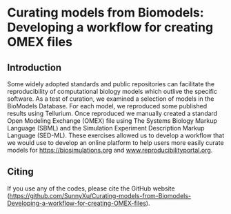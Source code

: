 # Curating models from Biomodels: Developing a workflow for creating OMEX files

## Introduction

Some widely adopted standards and public repositories can facilitate the reproducibility of computational biology models which outlive the specific software. As a test of curation, we examined a selection of models in the BioModels Database. For each model, we reproduced some published results using Tellurium. Once reproduced we manually created a standard Open Modeling Exchange (OMEX) file using The Systems Biology Markup Language (SBML) and the Simulation Experiment Description Markup Language (SED-ML). These exercises allowed us to develop a workflow that we would use to develop an online platform to help users more easily curate models for https://biosimulations.org and www.reproducibilityportal.org.

## Citing

If you use any of the codes, please cite the GitHub website (https://github.com/SunnyXu/Curating-models-from-Biomodels-Developing-a-workflow-for-creating-OMEX-files).
